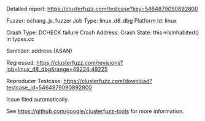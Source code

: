 Detailed report: https://clusterfuzz.com/testcase?key=5464879090892800

Fuzzer: ochang_js_fuzzer
Job Type: linux_d8_dbg
Platform Id: linux

Crash Type: DCHECK failure
Crash Address: 
Crash State:
  this->IsInhabited() in types.cc
  
Sanitizer: address (ASAN)

Regressed: https://clusterfuzz.com/revisions?job=linux_d8_dbg&range=49224:49225

Reproducer Testcase: https://clusterfuzz.com/download?testcase_id=5464879090892800

Issue filed automatically.

See https://github.com/google/clusterfuzz-tools for more information.